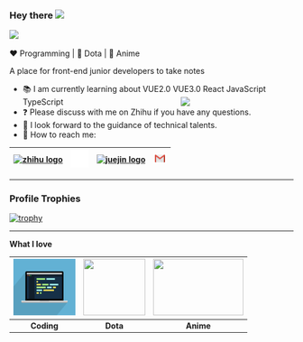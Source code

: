 ### Hey there <img src="https://media.giphy.com/media/hvRJCLFzcasrR4ia7z/giphy.gif" width="25px"> 

![](https://komarev.com/ghpvc/?username=zartrt&color=blue&style=flat-square&label=PROFILE+VIEWS)
  
:heart: Programming | :green_heart: Dota | :blue_heart: Anime
  
A place for front-end junior developers to take notes

- :books: I am currently learning about VUE2.0 VUE3.0 React JavaScript TypeScript <img align="right" src="https://github.com/muwoo/muwoo/blob/main/4540afb7a97665bee5ce0865595f0614.gif" width="200">
- :question: Please discuss with me on Zhihu if you have any questions.
- :microphone: I look forward to the guidance of technical talents.
- :car: How to reach me:

| [<img src="https://github.com/muwoo/muwoo/blob/main/zhihu.png" alt="zhihu logo" width="30">](https://www.zhihu.com/people/jnin-14) | [<img src="https://raw.githubusercontent.com/Delta456/Delta456/master/img/github.png" alt="github logo" width="32">](https://github.com/ZARTRT) |  [<img src="https://favicons.githubusercontent.com/juejin.cn" alt="juejin logo" width="24">](https://juejin.cn/user/2014750841508125) | [<img src="https://github.com/Amchuz/Amchuz/blob/master/gmail.jpeg" alt="gmail logo" width="24">](438305438@qq.com)
|---|---|---|---|

----
### Profile Trophies

[![trophy](https://github-profile-trophy.vercel.app/?username=zartrt)](https://github.com/ryo-ma/github-profile-trophy)

-------

  
**What I love**

| <img src=https://github.com/Amchuz/Amchuz/blob/master/coding.gif width="110" height="100"> | <img src=https://github.com/muwoo/muwoo/blob/main/2e8889106108c13c8661c863c714a0c3.gif width="110" height="100"> | <img src=https://github.com/muwoo/muwoo/blob/main/1527df1ff09dca815ea5c1c47a89f384.gif width="160" height="100"> | 
| :---: | :---: | :---: |
| <b>Coding</b> | <b>Dota</b> | <b>Anime</b> |

<!---
ZARTRT/ZARTRT is a ✨ special ✨ repository because its `README.md` (this file) appears on your GitHub profile.
You can click the Preview link to take a look at your changes.
--->
